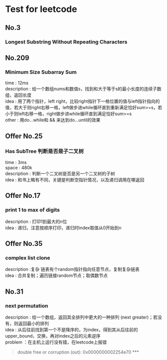# Test for leetcode 
## No.3
### Longest Substring Without Repeating Characters 
## No.209 
### Minimum Size Subarray Sum
time : 12ms  
description : 给一个数组nums和数值s，找到和大于等于s的最小长度的连续子数组，返回长度  
idea : 用了两个指针，left right，比较right指针下一格位置的值与left指针指向的值，若大于则right右移一格，left做步进while循环直到重新满足恰好sum>=s，若小于则left右移一格，right做步进while循环直到满足恰好sum>=s   
other : 用do...while和 && 来达到do...until的效果   
## Offer No.25
### Has SubTree 判断是否是子二叉树
time : 3ms   
space : 480k  
description : 判断一个二叉树是否是另一个二叉树的子树  
idea : 和书上略有不同，关键是判断空指针情况，以及递归调用在哪返回  

## Offer No.17
### print 1 to max of digits
description : 打印1到最大的n位   
idea : 递归，注意按顺序打印，递归时index取值从0开始到n   

## Offer No.35
### complex list clone
description :复杂 链表有个random指针指向任意节点，复制复杂链表  
idea : 合并复制；遍历链接random节点；取偶数节点  

## No.31
### next permutation
description : 给一个数组，返回其全排列中更大的一种排列 (next greater)；若没有，则返回最小的排列  
idea : 从后往前找到第一个不是降序的，为index，得到其从后往前的upper_bound，交换，再对index之后的元素逆序  
problem ：在主机上运行没有错，在leetcode上报错   

> double free or corruption (out): 0x0000000002254e70 ***  



